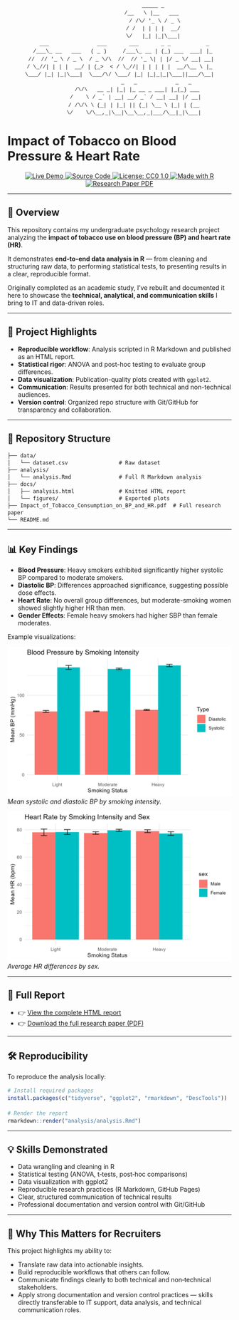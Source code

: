 <pre align=center><code style="text-align: left; font-family: 'Courier New', monospace; font-size: 12px; line-height: 1.1; margin: 1rem 0;">
                      _____ _ 
                     /__   \ |__   ___ 
                       / /\/ '_ \ / _ \ 
                      / /  | | | |  __/ 
                      \/   |_| |_|\___| 
    ___               ___       ___       _ _           _ 
   /___\_ __   ___   ( _ )     /___\_ __ | (_) ___  ___| |_ 
  //  // '_ \ / _ \  / _ \/\  //  // '_ \| | |/ _ \/ __| __| 
 / \_//| | | |  __/ | (_>  < / \_//| | | | | |  __/\__ \ |_ 
 \___/ |_| |_|\___|  \___/\/ \___/ |_| |_|_|_|\___||___/\__| 
                        _   _            _   _ 
            /\/\   __ _| |_| |_ __ _ ___| |_(_) ___ 
           /    \ / _` | __| __/ _` / __| __| |/ __| 
          / /\/\ \ (_| | |_| || (_| \__ \ |_| | (__ 
          \/    \/\__,_|\__|\__\__,_|___/\__|_|\___| 
</code></pre>

# Impact of Tobacco on Blood Pressure & Heart Rate

<p align="center">
  <a href="https://theonliestmattastic.github.io/Psychology-Research-Impact-of-Tobacco-on-BP-and-HR/" target="_blank">
    <img src="https://img.shields.io/badge/Demo-Live%20Report-2980b9?style=for-the-badge&logo=githubpages&logoColor=white" alt="Live Demo">
  </a>
  <a href="https://github.com/TheOnliestMattastic/Psychology-Research-Impact-of-Tobacco-on-BP-and-HR" target="_blank">
    <img src="https://img.shields.io/badge/Code-GitHub-44475a?style=for-the-badge&logo=github&logoColor=white" alt="Source Code">
  </a>
  <a href="https://img.shields.io/badge/License-CC0--1.0-bd93f9?style=for-the-badge&logo=creative-commons&logoColor=282a36)" target="_blank">
    <img src="https://img.shields.io/badge/License-CC0--1.0-bd93f9?style=for-the-badge&logo=creative-commons&logoColor=282a36" alt="License: CC0 1.0">
  </a>
  <a href="https://www.r-project.org/" target="_blank">
    <img src="https://img.shields.io/badge/Made%20with-R-276DC3?style=for-the-badge&logo=r&logoColor=white" alt="Made with R">
  </a>  
  <a href="https://raw.githubusercontent.com/theonliestmattastic/Psychology-Research-Impact-of-Tobacco-on-BP-and-HR/main/Impact_of_Tobacco_Consumption_on_BP_and_HR.pdf" target="_blank">
    <img src="https://img.shields.io/badge/PDF-Research%20Paper-bd93f9?style=for-the-badge&logo=adobeacrobatreader&logoColor=white" alt="Research Paper PDF">
  </a>
</p>

---

## 📖 Overview
This repository contains my undergraduate psychology research project analyzing the **impact of tobacco use on blood pressure (BP) and heart rate (HR)**.  

It demonstrates **end-to-end data analysis in R** — from cleaning and structuring raw data, to performing statistical tests, to presenting results in a clear, reproducible format.  

Originally completed as an academic study, I’ve rebuilt and documented it here to showcase the **technical, analytical, and communication skills** I bring to IT and data-driven roles.

---

## 🚀 Project Highlights
- **Reproducible workflow**: Analysis scripted in R Markdown and published as an HTML report.  
- **Statistical rigor**: ANOVA and post-hoc testing to evaluate group differences.  
- **Data visualization**: Publication-quality plots created with `ggplot2`.  
- **Communication**: Results presented for both technical and non-technical audiences.  
- **Version control**: Organized repo structure with Git/GitHub for transparency and collaboration.  

---

## 📂 Repository Structure
```
├── data/
│   └── dataset.csv                # Raw dataset
├── analysis/
│   └── analysis.Rmd               # Full R Markdown analysis
├── docs/
│   ├── analysis.html              # Knitted HTML report
│   └── figures/                   # Exported plots
├── Impact_of_Tobacco_Consumption_on_BP_and_HR.pdf  # Full research paper
└── README.md
```

---

## 📊 Key Findings
- **Blood Pressure**: Heavy smokers exhibited significantly higher systolic BP compared to moderate smokers.  
- **Diastolic BP**: Differences approached significance, suggesting possible dose effects.  
- **Heart Rate**: No overall group differences, but moderate-smoking women showed slightly higher HR than men.  
- **Gender Effects**: Female heavy smokers had higher SBP than female moderates.  

Example visualizations:

![Blood Pressure by Smoking Status](docs/figures/bp_by_status.png)  
*Mean systolic and diastolic BP by smoking intensity.*

![Heart Rate by Sex](docs/figures/hr_by_sex.png)  
*Average HR differences by sex.*

---

## 🔎 Full Report
- 👉 [View the complete HTML report](https://theonliestmattastic.github.io/Psychology-Research-Impact-of-Tobacco-on-BP-and-HR/)  
- 👉 [Download the full research paper (PDF)](https://raw.githubusercontent.com/theonliestmattastic/Psychology-Research-Impact-of-Tobacco-on-BP-and-HR/main/Impact_of_Tobacco_Consumption_on_BP_and_HR.pdf)  

---

## 🛠️ Reproducibility
To reproduce the analysis locally:

```r
# Install required packages
install.packages(c("tidyverse", "ggplot2", "rmarkdown", "DescTools"))

# Render the report
rmarkdown::render("analysis/analysis.Rmd")
```

---

## 💡 Skills Demonstrated
- Data wrangling and cleaning in R  
- Statistical testing (ANOVA, t‑tests, post‑hoc comparisons)  
- Data visualization with ggplot2  
- Reproducible research practices (R Markdown, GitHub Pages)  
- Clear, structured communication of technical results  
- Professional documentation and version control with Git/GitHub  

---

## 🎯 Why This Matters for Recruiters
This project highlights my ability to:
- Translate raw data into actionable insights.  
- Build reproducible workflows that others can follow.  
- Communicate findings clearly to both technical and non‑technical stakeholders.  
- Apply strong documentation and version control practices — skills directly transferable to IT support, data analysis, and technical communication roles.  
